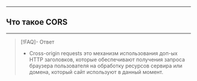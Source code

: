 ----
## Что такое CORS
----
> [!FAQ]- Ответ
> - Cross-origin requests это механизм использования доп-ых HTTP заголовков, которые обеспечивают получения запроса браузера пользователя на обработку ресурсов сервира или домена, который сайт используют в данный момент. 